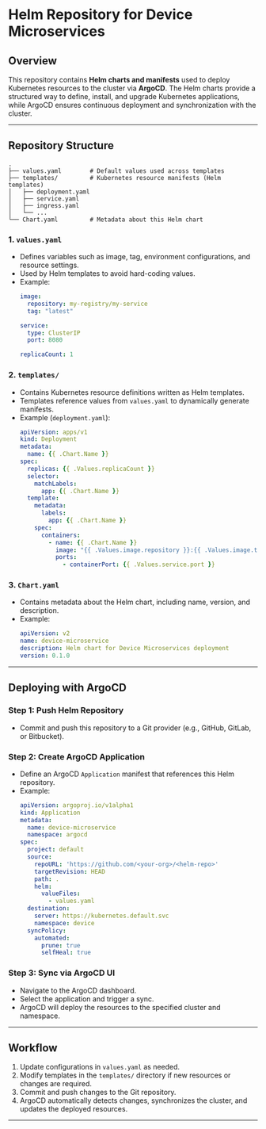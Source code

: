 # Helm Repository for Device Microservices

## Overview
This repository contains **Helm charts and manifests** used to deploy Kubernetes resources to the cluster via **ArgoCD**. The Helm charts provide a structured way to define, install, and upgrade Kubernetes applications, while ArgoCD ensures continuous deployment and synchronization with the cluster.

---

## Repository Structure

```
.
├── values.yaml        # Default values used across templates
├── templates/         # Kubernetes resource manifests (Helm templates)
│   ├── deployment.yaml
│   ├── service.yaml
│   ├── ingress.yaml
│   └── ...
└── Chart.yaml         # Metadata about this Helm chart
```

### 1. `values.yaml`
- Defines variables such as image, tag, environment configurations, and resource settings.
- Used by Helm templates to avoid hard-coding values.
- Example:
  ```yaml
  image:
    repository: my-registry/my-service
    tag: "latest"

  service:
    type: ClusterIP
    port: 8080

  replicaCount: 1
  ```

### 2. `templates/`
- Contains Kubernetes resource definitions written as Helm templates.
- Templates reference values from `values.yaml` to dynamically generate manifests.
- Example (`deployment.yaml`):
  ```yaml
  apiVersion: apps/v1
  kind: Deployment
  metadata:
    name: {{ .Chart.Name }}
  spec:
    replicas: {{ .Values.replicaCount }}
    selector:
      matchLabels:
        app: {{ .Chart.Name }}
    template:
      metadata:
        labels:
          app: {{ .Chart.Name }}
      spec:
        containers:
          - name: {{ .Chart.Name }}
            image: "{{ .Values.image.repository }}:{{ .Values.image.tag }}"
            ports:
              - containerPort: {{ .Values.service.port }}
  ```

### 3. `Chart.yaml`
- Contains metadata about the Helm chart, including name, version, and description.
- Example:
  ```yaml
  apiVersion: v2
  name: device-microservice
  description: Helm chart for Device Microservices deployment
  version: 0.1.0
  ```

---

## Deploying with ArgoCD

### Step 1: Push Helm Repository
- Commit and push this repository to a Git provider (e.g., GitHub, GitLab, or Bitbucket).

### Step 2: Create ArgoCD Application
- Define an ArgoCD `Application` manifest that references this Helm repository.
- Example:
  ```yaml
  apiVersion: argoproj.io/v1alpha1
  kind: Application
  metadata:
    name: device-microservice
    namespace: argocd
  spec:
    project: default
    source:
      repoURL: 'https://github.com/<your-org>/<helm-repo>'
      targetRevision: HEAD
      path: .
      helm:
        valueFiles:
          - values.yaml
    destination:
      server: https://kubernetes.default.svc
      namespace: device
    syncPolicy:
      automated:
        prune: true
        selfHeal: true
  ```

### Step 3: Sync via ArgoCD UI
- Navigate to the ArgoCD dashboard.
- Select the application and trigger a sync.
- ArgoCD will deploy the resources to the specified cluster and namespace.

---

## Workflow
1. Update configurations in `values.yaml` as needed.
2. Modify templates in the `templates/` directory if new resources or changes are required.
3. Commit and push changes to the Git repository.
4. ArgoCD automatically detects changes, synchronizes the cluster, and updates the deployed resources.

---
